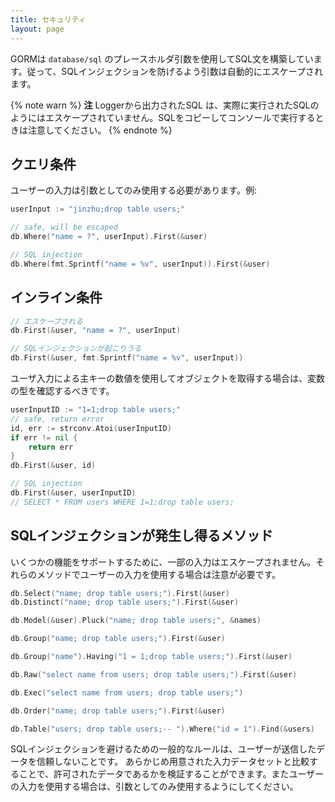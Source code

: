 ```yaml
---
title: セキュリティ
layout: page
---
```


GORMは `database/sql` のプレースホルダ引数を使用してSQL文を構築しています。従って、SQLインジェクションを防げるよう引数は自動的にエスケープされます。

{% note warn %}
**注** Loggerから出力されたSQL は、実際に実行されたSQLのようにはエスケープされていません。SQLをコピーしてコンソールで実行するときは注意してください。
{% endnote %}

## クエリ条件

ユーザーの入力は引数としてのみ使用する必要があります。例:

```go
userInput := "jinzhu;drop table users;"

// safe, will be escaped
db.Where("name = ?", userInput).First(&user)

// SQL injection
db.Where(fmt.Sprintf("name = %v", userInput)).First(&user)
```

## インライン条件

```go
// エスケープされる
db.First(&user, "name = ?", userInput)

// SQLインジェクションが起こりうる
db.First(&user, fmt.Sprintf("name = %v", userInput))
```

ユーザ入力による主キーの数値を使用してオブジェクトを取得する場合は、変数の型を確認するべきです。

```go
userInputID := "1=1;drop table users;"
// safe, return error
id, err := strconv.Atoi(userInputID)
if err != nil {
    return err
}
db.First(&user, id)

// SQL injection
db.First(&user, userInputID)
// SELECT * FROM users WHERE 1=1;drop table users;
```

## SQLインジェクションが発生し得るメソッド

いくつかの機能をサポートするために、一部の入力はエスケープされません。それらのメソッドでユーザーの入力を使用する場合は注意が必要です。

```go
db.Select("name; drop table users;").First(&user)
db.Distinct("name; drop table users;").First(&user)

db.Model(&user).Pluck("name; drop table users;", &names)

db.Group("name; drop table users;").First(&user)

db.Group("name").Having("1 = 1;drop table users;").First(&user)

db.Raw("select name from users; drop table users;").First(&user)

db.Exec("select name from users; drop table users;")

db.Order("name; drop table users;").First(&user)

db.Table("users; drop table users;-- ").Where("id = 1").Find(&users)
```

SQLインジェクションを避けるための一般的なルールは、ユーザーが送信したデータを信頼しないことです。 あらかじめ用意された入力データセットと比較することで、許可されたデータであるかを検証することができます。またユーザーの入力を使用する場合は、引数としてのみ使用するようにしてください。
